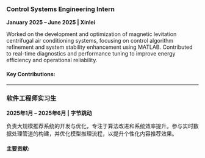 ### **Control Systems Engineering Intern**  
**January 2025 – June 2025 | Xinlei**  

Worked on the development and optimization of magnetic levitation centrifugal air conditioning systems, focusing on control algorithm refinement and system stability enhancement using MATLAB. Contributed to real-time diagnostics and performance tuning to improve energy efficiency and operational reliability.

#### Key Contributions:  

---

### **软件工程师实习生**  
**2025年1月 – 2025年6月 | 字节跳动**  

负责大规模推荐系统的开发与优化，专注于算法改进和系统效率提升。参与实时数据处理管道的构建，并优化模型推理流程，以提升个性化内容推荐效果。

#### 主要贡献:  
